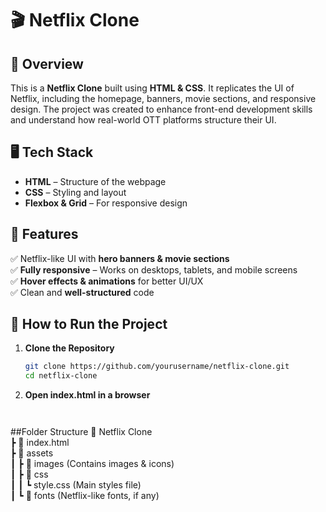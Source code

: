 # 🎬 Netflix Clone  

## 📌 Overview  
This is a **Netflix Clone** built using **HTML & CSS**. It replicates the UI of Netflix, including the homepage, banners, movie sections, and responsive design. The project was created to enhance front-end development skills and understand how real-world OTT platforms structure their UI.  

## 🖥️ Tech Stack  
- **HTML** – Structure of the webpage  
- **CSS** – Styling and layout  
- **Flexbox & Grid** – For responsive design  

## 🎯 Features  
✅ Netflix-like UI with **hero banners & movie sections**  
✅ **Fully responsive** – Works on desktops, tablets, and mobile screens  
✅ **Hover effects & animations** for better UI/UX  
✅ Clean and **well-structured** code  


## 🚀 How to Run the Project  
1. **Clone the Repository**  
   ```bash
   git clone https://github.com/yourusername/netflix-clone.git
   cd netflix-clone
2. **Open index.html in a browser**
   ```No additional setup required!

   
##Folder Structure
📂 Netflix Clone  
 ┣ 📜 index.html  
 ┣ 📂 assets  
 ┃ ┣ 📂 images (Contains images & icons)  
 ┃ ┣ 📂 css  
 ┃ ┃ ┗ style.css (Main styles file)  
 ┃ ┗ 📂 fonts (Netflix-like fonts, if any)  

